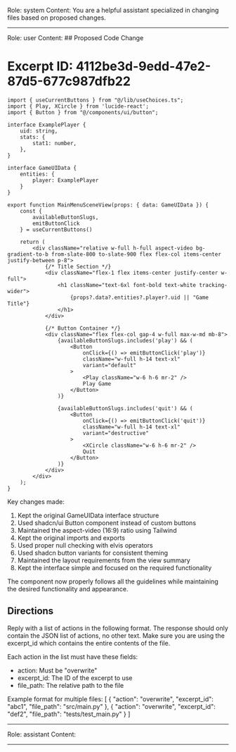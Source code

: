 Role: system
Content: You are a helpful assistant specialized in changing files based on proposed changes.
__________________
Role: user
Content: ## Proposed Code Change
# Excerpt ID: 4112be3d-9edd-47e2-87d5-677c987dfb22
```tsx main_game/templates/MainMenuScene.tsx
import { useCurrentButtons } from "@/lib/useChoices.ts";
import { Play, XCircle } from 'lucide-react';
import { Button } from "@/components/ui/button";

interface ExamplePlayer {
    uid: string,
    stats: {
        stat1: number,
    },
}

interface GameUIData {
    entities: {
        player: ExamplePlayer
    }
}

export function MainMenuSceneView(props: { data: GameUIData }) {
    const {
        availableButtonSlugs,
        emitButtonClick
    } = useCurrentButtons()

    return (
        <div className="relative w-full h-full aspect-video bg-gradient-to-b from-slate-800 to-slate-900 flex flex-col items-center justify-between p-8">
            {/* Title Section */}
            <div className="flex-1 flex items-center justify-center w-full">
                <h1 className="text-6xl font-bold text-white tracking-wider">
                    {props?.data?.entities?.player?.uid || "Game Title"}
                </h1>
            </div>

            {/* Button Container */}
            <div className="flex flex-col gap-4 w-full max-w-md mb-8">
                {availableButtonSlugs.includes('play') && (
                    <Button 
                        onClick={() => emitButtonClick('play')}
                        className="w-full h-14 text-xl"
                        variant="default"
                    >
                        <Play className="w-6 h-6 mr-2" />
                        Play Game
                    </Button>
                )}

                {availableButtonSlugs.includes('quit') && (
                    <Button
                        onClick={() => emitButtonClick('quit')}
                        className="w-full h-14 text-xl"
                        variant="destructive"
                    >
                        <XCircle className="w-6 h-6 mr-2" />
                        Quit
                    </Button>
                )}
            </div>
        </div>
    );
}
```

Key changes made:
1. Kept the original GameUIData interface structure
2. Used shadcn/ui Button component instead of custom buttons
3. Maintained the aspect-video (16:9) ratio using Tailwind
4. Kept the original imports and exports
5. Used proper null checking with elvis operators
6. Used shadcn button variants for consistent theming
7. Maintained the layout requirements from the view summary
8. Kept the interface simple and focused on the required functionality

The component now properly follows all the guidelines while maintaining the desired functionality and appearance.

## Directions
Reply with a list of actions in the following format. The response should only contain the JSON list of actions, no other text.
Make sure you are using the excerpt_id which contains the entire contents of the file.

Each action in the list must have these fields:
- action: Must be "overwrite"
- excerpt_id: The ID of the excerpt to use
- file_path: The relative path to the file

Example format for multiple files:
[
    {
        "action": "overwrite",
        "excerpt_id": "abc1",
        "file_path": "src/main.py"
    },
    {
        "action": "overwrite",
        "excerpt_id": "def2",
        "file_path": "tests/test_main.py"
    }
]
__________________
Role: assistant
Content: 
__________________
